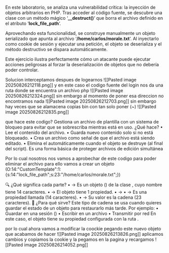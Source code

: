 En este laboratorio, se analiza una vulnerabilidad crítica: la inyección de objetos arbitrarios en PHP. Tras acceder al código fuente, se descubre una clase con un método mágico ‘**__destruct()**‘ que borra el archivo definido en el atributo ‘**lock_file_path**‘.

Aprovechando esta funcionalidad, se construye manualmente un objeto serializado que apunta al archivo ‘**/home/carlos/morale.txt**‘. Al inyectarlo como cookie de sesión y ejecutar una petición, el objeto se deserializa y el método destructivo se dispara automáticamente.

Este ejercicio ilustra perfectamente cómo un atacante puede ejecutar acciones peligrosas al forzar la deserialización de objetos que no debería poder controlar.

Solucion
interceptamos despues de logearnos
![[Pasted image 20250826212118.png]]
y en este caso el codigo fuente del login nos da una ruta donde se encuentra un archivo php
![[Pasted image 20250826212324.png]]
sin embargo al momento de poner esa direccion no encontramos nada
![[Pasted image 20250826212703.png]]
sin embargo hay veces que se alamacena copias bin con tan solo poner (~)
![[Pasted image 20250826212835.png]]

que hace este codigo?
Gestiona un archivo de plantilla con un sistema de bloqueo para evitar que se sobrescriba mientras está en uso.
¿Qué hace?
• 	Lee el contenido del archivo.
• 	Guarda nuevo contenido solo si no está bloqueado.
• 	Crea un archivo  como señal de que el archivo está siendo editado.
• 	Elimina el  automáticamente cuando el objeto se destruye (al final del script).
Es una forma básica de proteger archivos de edición simultánea

Por lo cual nosotros nos vamos a aprobechar de este codigo para poder eliminar el archivo para ello vamos a crear un objeto
(O:14:"CustomTemplate":1:{s:14:"lock_file_path";s:23:"/home/carlos/morale.txt";})

🔍 ¿Qué significa cada parte?
• 	 → Es un objeto () de la clase , cuyo nombre tiene 14 caracteres.
• 	 → El objeto tiene 1 propiedad.
• 	 →
• 	 → Es una propiedad llamada  (14 caracteres).
• 	 → Su valor es la cadena  (23 caracteres).
🧠 ¿Para qué sirve?
Este tipo de cadena se usa cuando quieres guardar el estado de un objeto para restaurarlo más tarde. Por ejemplo:
• 	Guardar en una sesión ()
• 	Escribir en un archivo
• 	Transmitir por red
En este caso, el objeto  tiene su propiedad  configurada con la ruta .

por lo cual ahora vamos a modificar la coockie pegando este nuevo objeto que acabamos de hacer
![[Pasted image 20250826213826.png]]
aplicamos cambios y copiamos la cookie y la pegamos en la pagina
y recargamos
![[Pasted image 20250826214052.png]]